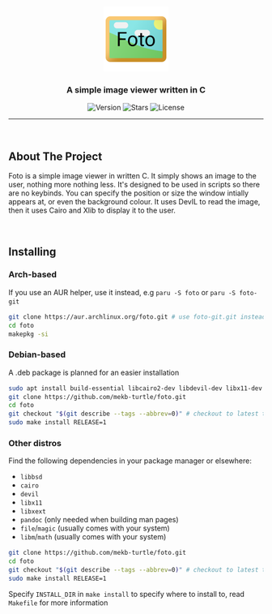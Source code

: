 <div align="center">
    <img alt="Foto" src="assets/Foto.png" width="128"/>
    <h3 align="center">A simple image viewer written in C</h3>
    <img alt="Version" src="https://img.shields.io/github/v/release/mekb-turtle/foto?display_name=tag&style=for-the-badge" />
    <img alt="Stars" src="https://img.shields.io/github/stars/mekb-turtle/foto?display_name=tag&style=for-the-badge" />
    <img alt="License" src="https://img.shields.io/github/license/mekb-turtle/foto?style=for-the-badge" />
</div>

---
<br/>

## About The Project
Foto is a simple image viewer in written C. It simply shows an image to the user, nothing more nothing less. It's designed to be used in scripts so there are no keybinds.
You can specify the position or size the window intially appears at, or even the background colour.
It uses DevIL to read the image, then it uses Cairo and Xlib to display it to the user.

<br />

## Installing
### Arch-based
If you use an AUR helper, use it instead, e.g `paru -S foto` or `paru -S foto-git`
```bash
git clone https://aur.archlinux.org/foto.git # use foto-git.git instead for latest commit
cd foto
makepkg -si
```

### Debian-based
A .deb package is planned for an easier installation
```bash
sudo apt install build-essential libcairo2-dev libdevil-dev libx11-dev libxext-dev libbsd-dev pandoc
git clone https://github.com/mekb-turtle/foto.git
cd foto
git checkout "$(git describe --tags --abbrev=0)" # checkout to latest tag, omit for latest commit
sudo make install RELEASE=1
```

### Other distros
Find the following dependencies in your package manager or elsewhere:
- `libbsd`
- `cairo`
- `devil`
- `libx11`
- `libxext`
- `pandoc` (only needed when building man pages)
- `file`/`magic` (usually comes with your system)
- `libm`/`math` (usually comes with your system)

```bash
git clone https://github.com/mekb-turtle/foto.git
cd foto
git checkout "$(git describe --tags --abbrev=0)" # checkout to latest tag, omit for latest commit
sudo make install RELEASE=1
```

Specify `INSTALL_DIR` in `make install` to specify where to install to, read `Makefile` for more information
